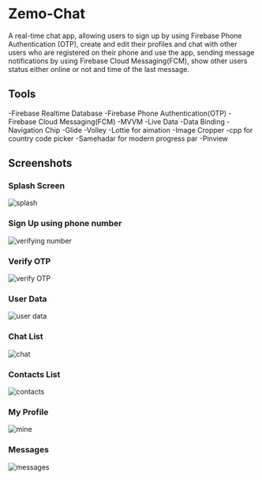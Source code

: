 # Zemo-Chat

A real-time chat app, allowing users to sign up by using Firebase Phone Authentication (OTP), create and edit their profiles and chat with other users who are registered on their phone and use the app, sending message notifications by using Firebase Cloud Messaging(FCM), show other users status either online or not and time of the last message.
####
## Tools

-Firebase Realtime Database
-Firebase Phone Authentication(OTP)
-Firebase Cloud Messaging(FCM)
-MVVM
-Live Data
-Data Binding
-Navigation Chip
-Glide
-Volley
-Lottie for aimation
-Image Cropper
-cpp for country code picker
-Samehadar for modern progress par
-Pinview

## Screenshots

### Splash Screen
![splash](https://user-images.githubusercontent.com/74308533/160798428-d10e8615-38af-4ed3-8606-3a01cc66520f.jpeg)

### Sign Up using phone number
![verifying number](https://user-images.githubusercontent.com/74308533/160799002-59c9ec02-0c69-4e05-aa04-480089de2cba.jpeg)

### Verify OTP
![verify OTP](https://user-images.githubusercontent.com/74308533/160799567-c9b5a557-2978-4e7b-a471-9b58911f7cd2.jpeg)

### User Data
![user data](https://user-images.githubusercontent.com/74308533/160799753-54a6d4a1-d79e-4f6f-8ac7-75d37017f314.jpeg)

### Chat List
![chat](https://user-images.githubusercontent.com/74308533/160799946-4fde915a-ced2-45dd-9732-a21c58083851.jpeg)

### Contacts List
![contacts](https://user-images.githubusercontent.com/74308533/160800261-4efdd1fc-8ee2-453a-a150-4f774682d84f.jpeg)

### My Profile
![mine](https://user-images.githubusercontent.com/74308533/160800607-7ea55530-bc75-4343-b4cc-694277cd0500.jpeg)

### Messages
![messages](https://user-images.githubusercontent.com/74308533/160800993-f9ae5f78-d368-4abc-bf3f-c5f941318f1a.jpeg)



